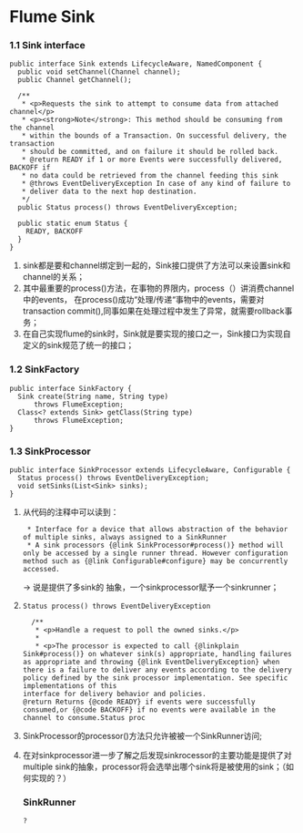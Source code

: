 # Flume Sink

### 1.1 Sink interface

```
public interface Sink extends LifecycleAware, NamedComponent {
  public void setChannel(Channel channel);
  public Channel getChannel();

  /**
   * <p>Requests the sink to attempt to consume data from attached channel</p>
   * <p><strong>Note</strong>: This method should be consuming from the channel
   * within the bounds of a Transaction. On successful delivery, the transaction
   * should be committed, and on failure it should be rolled back.
   * @return READY if 1 or more Events were successfully delivered, BACKOFF if
   * no data could be retrieved from the channel feeding this sink
   * @throws EventDeliveryException In case of any kind of failure to
   * deliver data to the next hop destination.
   */
  public Status process() throws EventDeliveryException;
  
  public static enum Status {
    READY, BACKOFF
  }
}
```

1. sink都是要和channel绑定到一起的，Sink接口提供了方法可以来设置sink和channel的关系；
2. 其中最重要的process()方法，在事物的界限内，process（）讲消费channel中的events， 在process()成功“处理/传递“事物中的events，需要对transaction commit(),同事如果在处理过程中发生了异常，就需要rollback事务；
3. 在自己实现flume的sink时，Sink就是要实现的接口之一，Sink接口为实现自定义的sink规范了统一的接口；

### 1.2 SinkFactory

```
public interface SinkFactory {
  Sink create(String name, String type)
      throws FlumeException;
  Class<? extends Sink> getClass(String type)
      throws FlumeException;
}
```

### 1.3 SinkProcessor

```
public interface SinkProcessor extends LifecycleAware, Configurable {
  Status process() throws EventDeliveryException;
  void setSinks(List<Sink> sinks);
}
```

1. 从代码的注释中可以读到：

   ```
    * Interface for a device that allows abstraction of the behavior of multiple sinks, always assigned to a SinkRunner
    * A sink processors {@link SinkProcessor#process()} method will only be accessed by a single runner thread. However configuration method such as {@link Configurable#configure} may be concurrently accessed.
   ```

   -> 说是提供了多sink的 抽象，一个sinkprocessor赋予一个sinkrunner；

2. `Status process() throws EventDeliveryException`

   ```
     /**
      * <p>Handle a request to poll the owned sinks.</p>
      *
      * <p>The processor is expected to call {@linkplain Sink#process()} on whatever sink(s) appropriate, handling failures as appropriate and throwing {@link EventDeliveryException} when there is a failure to deliver any events according to the delivery policy defined by the sink processor implementation. See specific implementations of this
   interface for delivery behavior and policies.
   @return Returns {@code READY} if events were successfully consumed,or {@code BACKOFF} if no events were available in the channel to consume.Status proc
   ```

3. SinkProcessor的processor()方法只允许被被一个SinkRunner访问;

4. 在对sinkprocessor进一步了解之后发现sinkrocessor的主要功能是提供了对multiple sink的抽象，processor将会选举出哪个sink将是被使用的sink；（如何实现的？）

   ### SinkRunner

   ```
   ?
   ```

   ​

   ​